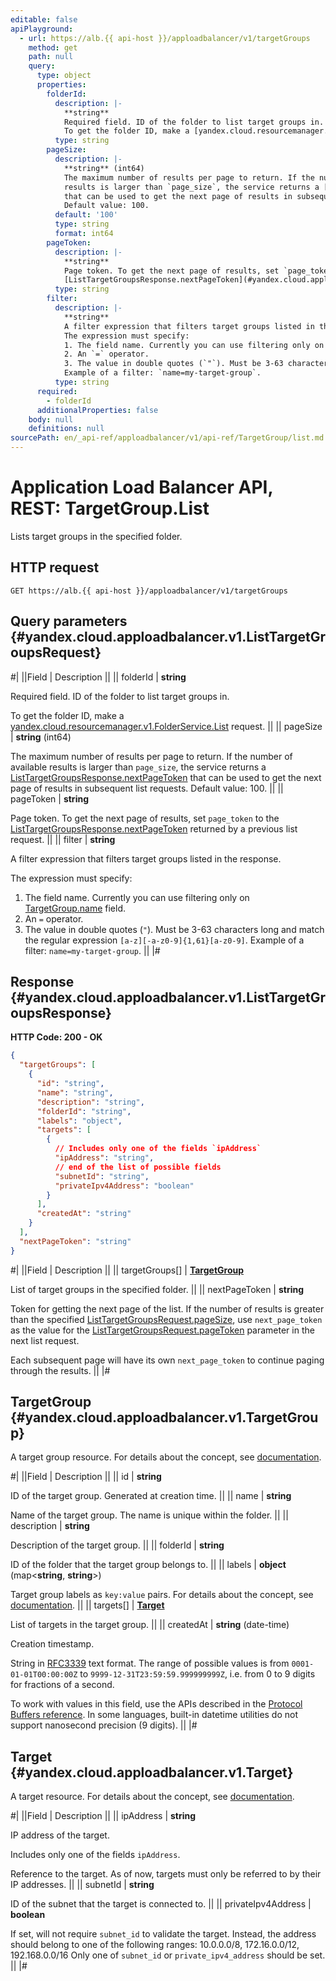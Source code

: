 ```yaml
---
editable: false
apiPlayground:
  - url: https://alb.{{ api-host }}/apploadbalancer/v1/targetGroups
    method: get
    path: null
    query:
      type: object
      properties:
        folderId:
          description: |-
            **string**
            Required field. ID of the folder to list target groups in.
            To get the folder ID, make a [yandex.cloud.resourcemanager.v1.FolderService.List](/docs/resource-manager/api-ref/Folder/list#List) request.
          type: string
        pageSize:
          description: |-
            **string** (int64)
            The maximum number of results per page to return. If the number of available
            results is larger than `page_size`, the service returns a [ListTargetGroupsResponse.nextPageToken](#yandex.cloud.apploadbalancer.v1.ListTargetGroupsResponse)
            that can be used to get the next page of results in subsequent list requests.
            Default value: 100.
          default: '100'
          type: string
          format: int64
        pageToken:
          description: |-
            **string**
            Page token. To get the next page of results, set `page_token` to the
            [ListTargetGroupsResponse.nextPageToken](#yandex.cloud.apploadbalancer.v1.ListTargetGroupsResponse) returned by a previous list request.
          type: string
        filter:
          description: |-
            **string**
            A filter expression that filters target groups listed in the response.
            The expression must specify:
            1. The field name. Currently you can use filtering only on [TargetGroup.name](#yandex.cloud.apploadbalancer.v1.TargetGroup) field.
            2. An `=` operator.
            3. The value in double quotes (`"`). Must be 3-63 characters long and match the regular expression `[a-z][-a-z0-9]{1,61}[a-z0-9]`.
            Example of a filter: `name=my-target-group`.
          type: string
      required:
        - folderId
      additionalProperties: false
    body: null
    definitions: null
sourcePath: en/_api-ref/apploadbalancer/v1/api-ref/TargetGroup/list.md
---
```


# Application Load Balancer API, REST: TargetGroup.List

Lists target groups in the specified folder.

## HTTP request

```
GET https://alb.{{ api-host }}/apploadbalancer/v1/targetGroups
```

## Query parameters {#yandex.cloud.apploadbalancer.v1.ListTargetGroupsRequest}

#|
||Field | Description ||
|| folderId | **string**

Required field. ID of the folder to list target groups in.

To get the folder ID, make a [yandex.cloud.resourcemanager.v1.FolderService.List](/docs/resource-manager/api-ref/Folder/list#List) request. ||
|| pageSize | **string** (int64)

The maximum number of results per page to return. If the number of available
results is larger than `page_size`, the service returns a [ListTargetGroupsResponse.nextPageToken](#yandex.cloud.apploadbalancer.v1.ListTargetGroupsResponse)
that can be used to get the next page of results in subsequent list requests.
Default value: 100. ||
|| pageToken | **string**

Page token. To get the next page of results, set `page_token` to the
[ListTargetGroupsResponse.nextPageToken](#yandex.cloud.apploadbalancer.v1.ListTargetGroupsResponse) returned by a previous list request. ||
|| filter | **string**

A filter expression that filters target groups listed in the response.

The expression must specify:
1. The field name. Currently you can use filtering only on [TargetGroup.name](#yandex.cloud.apploadbalancer.v1.TargetGroup) field.
2. An `=` operator.
3. The value in double quotes (`"`). Must be 3-63 characters long and match the regular expression `[a-z][-a-z0-9]{1,61}[a-z0-9]`.
Example of a filter: `name=my-target-group`. ||
|#

## Response {#yandex.cloud.apploadbalancer.v1.ListTargetGroupsResponse}

**HTTP Code: 200 - OK**

```json
{
  "targetGroups": [
    {
      "id": "string",
      "name": "string",
      "description": "string",
      "folderId": "string",
      "labels": "object",
      "targets": [
        {
          // Includes only one of the fields `ipAddress`
          "ipAddress": "string",
          // end of the list of possible fields
          "subnetId": "string",
          "privateIpv4Address": "boolean"
        }
      ],
      "createdAt": "string"
    }
  ],
  "nextPageToken": "string"
}
```

#|
||Field | Description ||
|| targetGroups[] | **[TargetGroup](#yandex.cloud.apploadbalancer.v1.TargetGroup)**

List of target groups in the specified folder. ||
|| nextPageToken | **string**

Token for getting the next page of the list. If the number of results is greater than
the specified [ListTargetGroupsRequest.pageSize](#yandex.cloud.apploadbalancer.v1.ListTargetGroupsRequest), use `next_page_token` as the value
for the [ListTargetGroupsRequest.pageToken](#yandex.cloud.apploadbalancer.v1.ListTargetGroupsRequest) parameter in the next list request.

Each subsequent page will have its own `next_page_token` to continue paging through the results. ||
|#

## TargetGroup {#yandex.cloud.apploadbalancer.v1.TargetGroup}

A target group resource.
For details about the concept, see [documentation](/docs/application-load-balancer/concepts/target-group).

#|
||Field | Description ||
|| id | **string**

ID of the target group. Generated at creation time. ||
|| name | **string**

Name of the target group. The name is unique within the folder. ||
|| description | **string**

Description of the target group. ||
|| folderId | **string**

ID of the folder that the target group belongs to. ||
|| labels | **object** (map<**string**, **string**>)

Target group labels as `key:value` pairs.
For details about the concept, see [documentation](/docs/overview/concepts/services#labels). ||
|| targets[] | **[Target](#yandex.cloud.apploadbalancer.v1.Target)**

List of targets in the target group. ||
|| createdAt | **string** (date-time)

Creation timestamp.

String in [RFC3339](https://www.ietf.org/rfc/rfc3339.txt) text format. The range of possible values is from
`0001-01-01T00:00:00Z` to `9999-12-31T23:59:59.999999999Z`, i.e. from 0 to 9 digits for fractions of a second.

To work with values in this field, use the APIs described in the
[Protocol Buffers reference](https://developers.google.com/protocol-buffers/docs/reference/overview).
In some languages, built-in datetime utilities do not support nanosecond precision (9 digits). ||
|#

## Target {#yandex.cloud.apploadbalancer.v1.Target}

A target resource.
For details about the concept, see [documentation](/docs/application-load-balancer/concepts/target-group).

#|
||Field | Description ||
|| ipAddress | **string**

IP address of the target.

Includes only one of the fields `ipAddress`.

Reference to the target. As of now, targets must only be referred to by their IP addresses. ||
|| subnetId | **string**

ID of the subnet that the target is connected to. ||
|| privateIpv4Address | **boolean**

If set, will not require `subnet_id` to validate the target.
Instead, the address should belong to one of the following ranges:
10.0.0.0/8, 172.16.0.0/12, 192.168.0.0/16
Only one of `subnet_id` or `private_ipv4_address` should be set. ||
|#